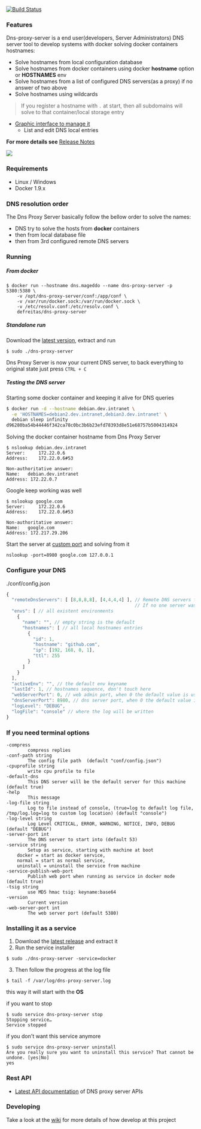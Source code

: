 <p>
	<a href="https://travis-ci.org/mageddo/dns-proxy-server"><img src="https://travis-ci.org/mageddo/dns-proxy-server.svg?branch=master" alt="Build Status"></img></a>
</p>

### Features
Dns-proxy-server is a end user(developers, Server Administrators) DNS server tool to develop systems with docker solving docker containers hostnames:

* Solve hostnames from local configuration database
* Solve hostnames from docker containers using docker **hostname** option or **HOSTNAMES** env
* Solve hostnames from a list of configured DNS servers(as a proxy) if no answer of two above
* Solve hostnames using wildcards
> If you register a hostname with `.` at start, then all subdomains will solve to that container/local storage entry

* [Graphic interface to manage it](http:/127.0.0.1:5380/static/)
	* List and edit DNS local entries

**For more details see** [Release Notes](RELEASE-NOTES.md)

![](https://i.imgur.com/RsMJQR5.png)

### Requirements
* Linux / Windows
* Docker 1.9.x

### DNS resolution order
The Dns Proxy Server basically follow the bellow order to solve the names:

* DNS try to solve the hosts from **docker** containers
* then from local database file
* then from 3rd configured remote DNS servers

### Running

##### From docker

```
$ docker run --hostname dns.mageddo --name dns-proxy-server -p 5380:5380 \
	-v /opt/dns-proxy-server/conf:/app/conf \
	-v /var/run/docker.sock:/var/run/docker.sock \
	-v /etc/resolv.conf:/etc/resolv.conf \
	defreitas/dns-proxy-server
```

##### Standalone run

Download the [latest version](https://github.com/mageddo/dns-proxy-server/releases), extract and run

	$ sudo ./dns-proxy-server

Dns Proxy Server is now your current DNS server, to back everything to original state just press `CTRL + C`

##### Testing the DNS server

Starting some docker container and keeping it alive for DNS queries

```bash
$ docker run -d --hostname debian.dev.intranet \
  -e 'HOSTNAMES=debian2.dev.intranet,debian3.dev.intranet' \
  debian sleep infinity
d96280ba54b44446f342ca78c0bc3b6b23efd78393d8e51e68757b5004314924
```

Solving the docker container hostname from Dns Proxy Server

```
$ nslookup debian.dev.intranet
Server:		172.22.0.6
Address:	172.22.0.6#53

Non-authoritative answer:
Name:	debian.dev.intranet
Address: 172.22.0.7
```

Google keep working was well

```
$ nslookup google.com
Server:		172.22.0.6
Address:	172.22.0.6#53

Non-authoritative answer:
Name:	google.com
Address: 172.217.29.206
```

Start the server at [custom port](#configure-your-dns) and solving from it

	nslookup -port=8980 google.com 127.0.0.1

### Configure your DNS

./conf/config.json

```javascript
{
  "remoteDnsServers": [ [8,8,8,8], [4,4,4,4] ], // Remote DNS servers to be asked when can not solve from docker or local storage 
                                                // If no one server was specified then the 8.8.8.8 will be used
  "envs": [ // all existent environments 
    {
      "name": "", // empty string is the default
      "hostnames": [ // all local hostnames entries
        {
          "id": 1,
          "hostname": "github.com",
          "ip": [192, 168, 0, 1],
          "ttl": 255
        }
      ]
    }
  ],
  "activeEnv": "", // the default env keyname 
  "lastId": 1, // hostnames sequence, don't touch here
  "webServerPort": 0, // web admin port, when 0 the default value is used, see --help option
  "dnsServerPort": 8980, // dns server port, when 0 the default value is used
  "logLevel": "DEBUG",
  "logFile": "console" // where the log will be written
}
```

### If you need terminal options 

```
-compress
		compress replies
-conf-path string
		The config file path  (default "conf/config.json")
-cpuprofile string
		write cpu profile to file
-default-dns
		This DNS server will be the default server for this machine (default true)
-help
		This message
-log-file string
		Log to file instead of console, (true=log to default log file, /tmp/log.log=log to custom log location) (default "console")
-log-level string
		Log Level CRITICAL, ERROR, WARNING, NOTICE, INFO, DEBUG (default "DEBUG")
-server-port int
		The DNS server to start into (default 53)
-service string
		Setup as service, starting with machine at boot
	docker = start as docker service,
	normal = start as normal service,
	uninstall = uninstall the service from machine
-service-publish-web-port
		Publish web port when running as service in docker mode (default true)
-tsig string
		use MD5 hmac tsig: keyname:base64
-version
		Current version
-web-server-port int
		The web server port (default 5380)
```

### Installing it as a service

1. Download the [latest release](https://github.com/mageddo/dns-proxy-server/releases) and extract it
2. Run the service installer
```
$ sudo ./dns-proxy-server -service=docker
```
3. Then follow the progress at the log file
```
$ tail -f /var/log/dns-proxy-server.log 
```

this way it will start with the **OS**

if you want to stop 

	$ sudo service dns-proxy-server stop
	Stopping service…
	Service stopped

if you don't want this service anymore

	$ sudo service dns-proxy-server uninstall
	Are you really sure you want to uninstall this service? That cannot be undone. [yes|No] 
	yes


### Rest API

* [Latest API documentation](https://github.com/mageddo/dns-proxy-server/tree/master/docs/api) of DNS proxy server APIs

### Developing 
Take a look at the [wiki](docs) for more details of how develop at this project
